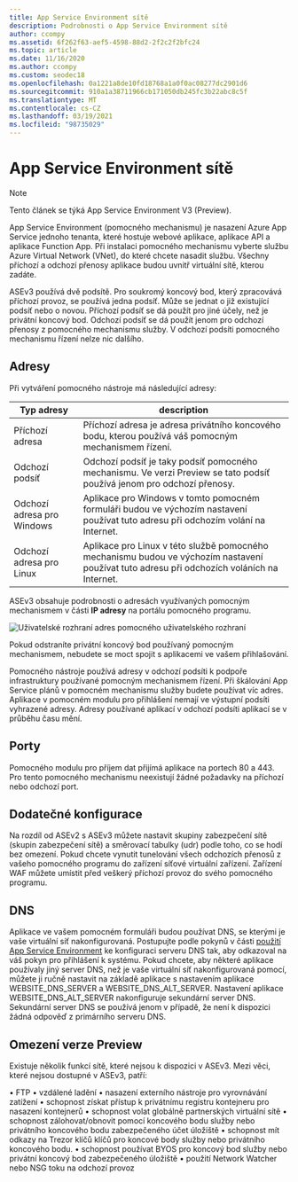 ```yaml
---
title: App Service Environment sítě
description: Podrobnosti o App Service Environment sítě
author: ccompy
ms.assetid: 6f262f63-aef5-4598-88d2-2f2c2f2bfc24
ms.topic: article
ms.date: 11/16/2020
ms.author: ccompy
ms.custom: seodec18
ms.openlocfilehash: 0a1221a8de10fd18768a1a0f0ac08277dc2901d6
ms.sourcegitcommit: 910a1a38711966cb171050db245fc3b22abc8c5f
ms.translationtype: MT
ms.contentlocale: cs-CZ
ms.lasthandoff: 03/19/2021
ms.locfileid: "98735029"
---
```

# <a name="app-service-environment-networking"></a>App Service Environment sítě

> [!NOTE]
> Tento článek se týká App Service Environment V3 (Preview).
> 

App Service Environment (pomocného mechanismu) je nasazení Azure App Service jednoho tenanta, které hostuje webové aplikace, aplikace API a aplikace Function App. Při instalaci pomocného mechanismu vyberte službu Azure Virtual Network (VNet), do které chcete nasadit službu. Všechny příchozí a odchozí přenosy aplikace budou uvnitř virtuální sítě, kterou zadáte.  

ASEv3 používá dvě podsítě.  Pro soukromý koncový bod, který zpracovává příchozí provoz, se používá jedna podsíť. Může se jednat o již existující podsíť nebo o novou.  Příchozí podsíť se dá použít pro jiné účely, než je privátní koncový bod. Odchozí podsíť se dá použít jenom pro odchozí přenosy z pomocného mechanismu služby. V odchozí podsíti pomocného mechanismu řízení nelze nic dalšího.

## <a name="addresses"></a>Adresy 
Při vytváření pomocného nástroje má následující adresy:

| Typ adresy | description |
|--------------|-------------|
| Příchozí adresa | Příchozí adresa je adresa privátního koncového bodu, kterou používá váš pomocným mechanismem řízení. |
| Odchozí podsíť | Odchozí podsíť je taky podsíť pomocného mechanismu. Ve verzi Preview se tato podsíť používá jenom pro odchozí přenosy. |
| Odchozí adresa pro Windows | Aplikace pro Windows v tomto pomocném formuláři budou ve výchozím nastavení používat tuto adresu při odchozím volání na Internet. |
| Odchozí adresa pro Linux | Aplikace pro Linux v této službě pomocného mechanismu budou ve výchozím nastavení používat tuto adresu při odchozích voláních na Internet. |

ASEv3 obsahuje podrobnosti o adresách využívaných pomocným mechanismem v části **IP adresy** na portálu pomocného programu.

![Uživatelské rozhraní adres pomocného uživatelského rozhraní](./media/networking/networking-ip-addresses.png)

Pokud odstraníte privátní koncový bod používaný pomocným mechanismem, nebudete se moct spojit s aplikacemi ve vašem přihlašování.  

Pomocného nástroje používá adresy v odchozí podsíti k podpoře infrastruktury používané pomocným mechanismem řízení. Při škálování App Service plánů v pomocném mechanismu služby budete používat víc adres. Aplikace v pomocném modulu pro přihlášení nemají ve výstupní podsíti vyhrazené adresy. Adresy používané aplikací v odchozí podsíti aplikací se v průběhu času mění.

## <a name="ports"></a>Porty

Pomocného modulu pro příjem dat přijímá aplikace na portech 80 a 443.  Pro tento pomocného mechanismu neexistují žádné požadavky na příchozí nebo odchozí port. 

## <a name="extra-configurations"></a>Dodatečné konfigurace

Na rozdíl od ASEv2 s ASEv3 můžete nastavit skupiny zabezpečení sítě (skupin zabezpečení sítě) a směrovací tabulky (udr) podle toho, co se hodí bez omezení. Pokud chcete vynutit tunelování všech odchozích přenosů z vašeho pomocného programu do zařízení síťové virtuální zařízení. Zařízení WAF můžete umístit před veškerý příchozí provoz do svého pomocného programu. 

## <a name="dns"></a>DNS

Aplikace ve vašem pomocném formuláři budou používat DNS, se kterými je vaše virtuální síť nakonfigurovaná. Postupujte podle pokynů v části [použití App Service Environment](./using.md#dns-configuration) ke konfiguraci serveru DNS tak, aby odkazoval na váš pokyn pro přihlášení k systému. Pokud chcete, aby některé aplikace používaly jiný server DNS, než je vaše virtuální síť nakonfigurovaná pomocí, můžete ji ručně nastavit na základě aplikace s nastavením aplikace WEBSITE_DNS_SERVER a WEBSITE_DNS_ALT_SERVER. Nastavení aplikace WEBSITE_DNS_ALT_SERVER nakonfiguruje sekundární server DNS. Sekundární server DNS se používá jenom v případě, že není k dispozici žádná odpověď z primárního serveru DNS. 

## <a name="preview-limitation"></a>Omezení verze Preview

Existuje několik funkcí sítě, které nejsou k dispozici v ASEv3.  Mezi věci, které nejsou dostupné v ASEv3, patří:

• FTP • vzdálené ladění • nasazení externího nástroje pro vyrovnávání zatížení • schopnost získat přístup k privátnímu registru kontejneru pro nasazení kontejnerů • schopnost volat globálně partnerských virtuální sítě • schopnost zálohovat/obnovit pomocí koncového bodu služby nebo privátního koncového bodu zabezpečeného účet úložiště • schopnost mít odkazy na Trezor klíčů klíčů pro koncové body služby nebo privátního koncového bodu. • schopnost používat BYOS pro koncový bod služby nebo privátní koncový bod zabezpečeného úložiště • použití Network Watcher nebo NSG toku na odchozí provoz
    
    